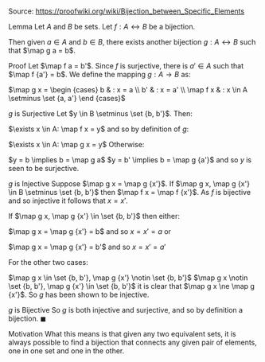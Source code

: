 # 

Source: https://proofwiki.org/wiki/Bijection_between_Specific_Elements



Lemma
Let $A$ and $B$ be sets.
Let $f: A \leftrightarrow B$ be a bijection.

Then given $a \in A$ and $b \in B$, there exists another bijection $g: A \leftrightarrow B$ such that $\map g a = b$.


Proof
Let $\map f a = b'$.
Since $f$ is surjective, there is $a' \in A$ such that $\map f {a'} = b$.
We define the mapping $g: A \to B$ as:

$\map g x = \begin {cases}
b & : x = a \\
b' & : x = a' \\
\map f x & : x \in A \setminus \set {a, a'} \end {cases}$


$g$ is Surjective
Let $y \in B \setminus \set {b, b'}$.
Then:

$\exists x \in A: \map f x = y$
and so by definition of $g$:

$\exists x \in A: \map g x = y$
Otherwise:

$y = b \implies b = \map g a$
$y = b' \implies b = \map g {a'}$
and so $y$ is seen to be surjective.


$g$ is Injective
Suppose $\map g x = \map g {x'}$.
If $\map g x, \map g {x'} \in B \setminus \set {b, b'}$ then $\map f x = \map f {x'}$.
As $f$ is bijective and so injective it follows that $x = x'$.

If $\map g x, \map g {x'} \in \set {b, b'}$ then either:

$\map g x = \map g {x'} = b$ and so $x = x' = a$
or

$\map g x = \map g {x'} = b'$ and so $x = x' = a'$

For the other two cases:

$\map g x \in \set {b, b'}, \map g {x'} \notin \set {b, b'}$
$\map g x \notin \set {b, b'}, \map g {x'} \in \set {b, b'}$
it is clear that $\map g x \ne \map g {x'}$.
So $g$ has been shown to be injective.


$g$ is Bijective
So $g$ is both injective and surjective, and so by definition a bijection.
$\blacksquare$


Motivation
What this means is that given any two equivalent sets, it is always possible to find a bijection that connects any given pair of elements, one in one set and one in the other.





